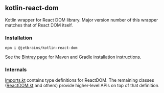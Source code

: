 ## kotlin-react-dom

Kotlin wrapper for React DOM library. Major version number of this wrapper matches that of React DOM itself.

### Installation

`npm i @jetbrains/kotlin-react-dom`

See the [Bintray page](https://bintray.com/kotlin/kotlin-js-wrappers/kotlin-react-dom) for Maven and Gradle installation instructions.

### Internals
[Imports.kt](src/main/kotlin/react/dom/Imports.kt) contains type definitions for ReactDOM. The remaining classes ([ReactDOM.kt](src/main/kotlin/react/dom/ReactDOM.kt) and others) provide higher-level APIs on top of that definition.